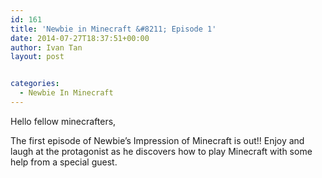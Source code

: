 ```yaml
---
id: 161
title: 'Newbie in Minecraft &#8211; Episode 1'
date: 2014-07-27T18:37:51+00:00
author: Ivan Tan
layout: post


categories:
  - Newbie In Minecraft
---
```

Hello fellow minecrafters,

The first episode of Newbie&#8217;s Impression of Minecraft is out!! Enjoy and laugh at the protagonist as he discovers how to play Minecraft with some help from a special guest.